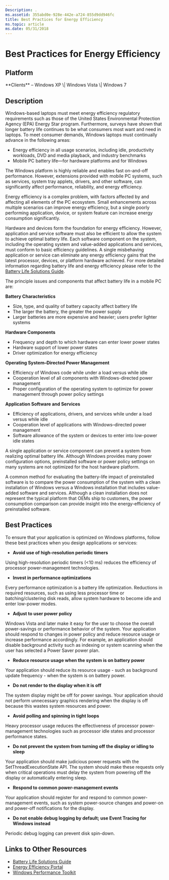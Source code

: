```yaml
---
Description: .
ms.assetid: 355abd0e-928e-442e-a724-855d9dd946fc
title: Best Practices for Energy Efficiency
ms.topic: article
ms.date: 05/31/2018
---
```


# Best Practices for Energy Efficiency

## Platform

<dl> **Clients** – Windows XP \| Windows Vista \| Windows 7  
</dl>

## Description

Windows-based laptops must meet energy efficiency regulatory requirements such as those of the United States Environmental Protection Agency (EPA) Energy Star program. Furthermore, surveys have shown that longer battery life continues to be what consumers most want and need in laptops. To meet consumer demands, Windows laptops must continually advance in the following areas:

-   Energy efficiency in all usage scenarios, including idle, productivity workloads, DVD and media playback, and industry benchmarks
-   Mobile PC battery life—for hardware platforms and for Windows

The Windows platform is highly reliable and enables fast on-and-off performance. However, extensions provided with mobile PC systems, such as services, system tray applets, drivers, and other software, can significantly affect performance, reliability, and energy efficiency.

Energy efficiency is a complex problem, with factors affected by and affecting all elements of the PC ecosystem. Small enhancements across multiple scenarios can improve energy efficiency, but a single poorly performing application, device, or system feature can increase energy consumption significantly.

Hardware and devices form the foundation for energy efficiency. However, application and service software must also be efficient to allow the system to achieve optimal battery life. Each software component on the system, including the operating system and value-added applications and services, must conform to basic efficiency guidelines. A single misbehaving application or service can eliminate any energy efficiency gains that the latest processor, devices, or platform hardware achieved. For more detailed information regarding battery life and energy efficiency please refer to the [Battery Life Solutions Guide](https://docs.microsoft.com/windows-hardware/design/component-guidelines/battery-and-charging#).

The principle issues and components that affect battery life in a mobile PC are:

**Battery Characteristics**

-   Size, type, and quality of battery capacity affect battery life
-   The larger the battery, the greater the power supply
-   Larger batteries are more expensive and heavier; users prefer lighter systems

**Hardware Components**

-   Frequency and depth to which hardware can enter lower power states
-   Hardware support of lower power states
-   Driver optimization for energy efficiency

**Operating System–Directed Power Management**

-   Efficiency of Windows code while under a load versus while idle
-   Cooperation level of all components with Windows-directed power management
-   Proper configuration of the operating system to optimize for power management through power policy settings

**Application Software and Services**

-   Efficiency of applications, drivers, and services while under a load versus while idle
-   Cooperation level of applications with Windows–directed power management
-   Software allowance of the system or devices to enter into low-power idle states

A single application or service component can prevent a system from realizing optimal battery life. Although Windows provides many power configuration options, preinstalled software or power policy settings on many systems are not optimized for the host hardware platform.

A common method for evaluating the battery-life impact of preinstalled software is to compare the power consumption of the system with a clean installation of Windows versus a Windows installation that includes value-added software and services. Although a clean installation does not represent the typical platform that OEMs ship to customers, the power consumption comparison can provide insight into the energy-efficiency of preinstalled software.

## Best Practices

To ensure that your application is optimized on Windows platforms, follow these best practices when you design applications or services:

-   **Avoid use of high-resolution periodic timers**

<dl> Using high-resolution periodic timers (<10 ms) reduces the efficiency of processor power-management technologies.  
</dl>

-   **Invest in performance optimizations**

<dl> Every performance optimization is a battery life optimization. Reductions in required resources, such as using less processor time or batching/clustering disk reads, allow system hardware to become idle and enter low-power modes.  
</dl>

-   **Adjust to user power policy**

<dl> Windows Vista and later make it easy for the user to choose the overall power-savings or performance behavior of the system. Your application should respond to changes in power policy and reduce resource usage or increase performance accordingly. For example, an application should disable background activity such as indexing or system scanning when the user has selected a Power Saver power plan.  
</dl>

-   **Reduce resource usage when the system is on battery power**

<dl> Your application should reduce its resource usage - such as background update frequency - when the system is on battery power.  
</dl>

-   **Do not render to the display when it is off**

<dl> The system display might be off for power savings. Your application should not perform unnecessary graphics rendering when the display is off because this wastes system resources and power.  
</dl>

-   **Avoid polling and spinning in tight loops**

<dl> Heavy processor usage reduces the effectiveness of processor power-management technologies such as processor idle states and processor performance states.  
</dl>

-   **Do not prevent the system from turning off the display or idling to sleep**

<dl> Your application should make judicious power requests with the SetThreadExecutionState API. The system should make these requests only when critical operations must delay the system from powering off the display or automatically entering sleep.  
</dl>

-   **Respond to common power-management events**

<dl> Your application should register for and respond to common power-management events, such as system power-source changes and power-on and power-off notifications for the display.  
</dl>

-   **Do not enable debug logging by default; use Event Tracing for Windows instead**

<dl> Periodic debug logging can prevent disk spin-down.  
</dl>

## Links to Other Resources

-   [Battery Life Solutions Guide](https://docs.microsoft.com/windows-hardware/design/component-guidelines/battery-and-charging#)
-   [Energy Efficiency Portal](https://www.microsoft.com/whdc/system/pnppwr/mobilepwr.mspx)
-   [Windows Performance Toolkit](https://www.microsoft.com/whdc/system/sysperf/perftools.mspx)

 

 



